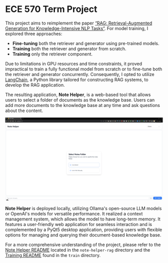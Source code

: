 # ECE 570 Term Project

This project aims to reimplement the paper [“RAG: Retrieval-Augmented Generation for Knowledge-Intensive NLP Tasks”](https://proceedings.neurips.cc/paper/2020/hash/6b493230205f780e1bc26945df7481e5-Abstract.html). For model training, I explored three approaches:

- **Fine-tuning** both the retriever and generator using pre-trained models.
- **Training** both the retriever and generator from scratch.
- **Training** only the retriever component.

Due to limitations in GPU resources and time constraints, it proved impractical to train a fully functional model from scratch or to fine-tune both the retriever and generator concurrently. Consequently, I opted to utilize [LangChain](https://www.langchain.com/), a Python library tailored for constructing RAG systems, to develop the RAG application.

The resulting application, **Note Helper**, is a web-based tool that allows users to select a folder of documents as the knowledge base. Users can add more documents to the knowledge base at any time and ask questions about the content.

![Note Helper](./repo_pic/Note_helper.png)

**Note Helper** is deployed locally, utilizing Ollama's open-source LLM models or OpenAI's models for versatile performance. It realized a context management system, which allows the model to have long-term memory. It features a user-friendly web application for seamless interaction and is complemented by a PyQt5 desktop application, providing users with flexible options for managing and querying their document-based knowledge base.

For a more comprehensive understanding of the project, please refer to the [Note Helper README](./note-helper-rag/README.md) located in the `note-helper-rag` directory and the [Training README](./train/README.md) found in the `train` directory.
